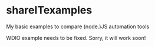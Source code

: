 # shareITexamples
My basic examples to compare (node.)JS automation tools

WDIO example needs to be fixed. Sorry, it will work soon!
